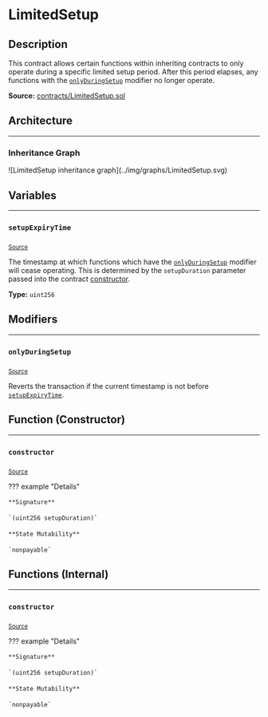 # LimitedSetup

## Description

This contract allows certain functions within inheriting contracts to only operate during a specific limited setup period. After this period elapses, any functions with the [`onlyDuringSetup`](#onlyduringsetup) modifier no longer operate.



**Source:** [contracts/LimitedSetup.sol](https://github.com/Synthetixio/synthetix/tree/v2.21.15/contracts/LimitedSetup.sol)

## Architecture

---
### Inheritance Graph

<centered-image>
    ![LimitedSetup inheritance graph](../img/graphs/LimitedSetup.svg)
</centered-image>

## Variables

---
### `setupExpiryTime`

<sub>[Source](https://github.com/Synthetixio/synthetix/tree/v2.21.15/contracts/LimitedSetup.sol#L6)</sub>



The timestamp at which functions which have the [`onlyDuringSetup`](#onlyduringsetup) modifier will cease operating. This is determined by the `setupDuration` parameter passed into the contract [constructor](#constructor).




**Type:** `uint256`

## Modifiers

---
### `onlyDuringSetup`

<sub>[Source](https://github.com/Synthetixio/synthetix/tree/v2.21.15/contracts/LimitedSetup.sol#L16)</sub>



Reverts the transaction if the current timestamp is not before [`setupExpiryTime`](#setupexpirytime).


## Function (Constructor)

---
### `constructor`

<sub>[Source](https://github.com/Synthetixio/synthetix/tree/v2.21.15/contracts/LimitedSetup.sol#L12)</sub>



??? example "Details"

    **Signature**

    `(uint256 setupDuration)`

    **State Mutability**

    `nonpayable`

## Functions (Internal)

---
### `constructor`

<sub>[Source](https://github.com/Synthetixio/synthetix/tree/v2.21.15/contracts/LimitedSetup.sol#L12)</sub>



??? example "Details"

    **Signature**

    `(uint256 setupDuration)`

    **State Mutability**

    `nonpayable`

